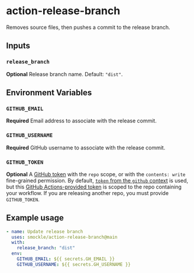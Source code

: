 # action-release-branch

Removes source files, then pushes a commit to the release branch.

## Inputs

### `release_branch`

**Optional** Release branch name. Default: `"dist"`.

## Environment Variables

### `GITHUB_EMAIL`

**Required** Email address to associate with the release commit.

### `GITHUB_USERNAME`

**Required** GitHub username to associate with the release commit.

### `GITHUB_TOKEN`

**Optional** A [GitHub token](https://docs.github.com/en/github/authenticating-to-github/keeping-your-account-and-data-secure/creating-a-personal-access-token) with the `repo` scope, or with the `contents: write` fine-grained permission. By default, [`token` from the `github` context](https://docs.github.com/en/actions/learn-github-actions/contexts#github-context) is used, but this [GitHub Actions-provided token](https://docs.github.com/en/actions/security-guides/automatic-token-authentication#about-the-github_token-secret) is scoped to the repo containing your workflow. If you are releasing another repo, you must provide `GITHUB_TOKEN`.

## Example usage

```YAML
- name: Update release branch
  uses: smockle/action-release-branch@main
  with:
    release_branch: "dist"
  env:
    GITHUB_EMAIL: ${{ secrets.GH_EMAIL }}
    GITHUB_USERNAME: ${{ secrets.GH_USERNAME }}
```
